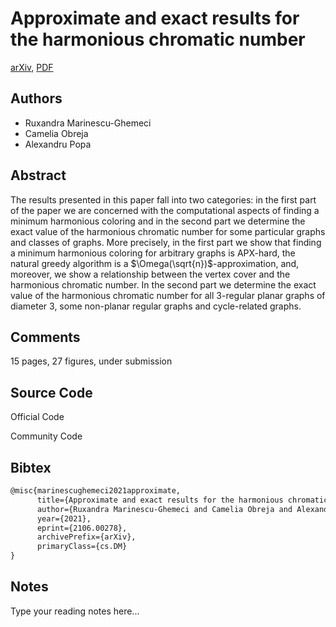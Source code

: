 
# Approximate and exact results for the harmonious chromatic number

[arXiv](https://arxiv.org/abs/2106.0278), [PDF](https://arxiv.org/pdf/2106.0278.pdf)

## Authors

- Ruxandra Marinescu-Ghemeci
- Camelia Obreja
- Alexandru Popa

## Abstract

The results presented in this paper fall into two categories: in the first part of the paper we are concerned with the computational aspects of finding a minimum harmonious coloring and in the second part we determine the exact value of the harmonious chromatic number for some particular graphs and classes of graphs. More precisely, in the first part we show that finding a minimum harmonious coloring for arbitrary graphs is APX-hard, the natural greedy algorithm is a $\Omega(\sqrt{n})$-approximation, and, moreover, we show a relationship between the vertex cover and the harmonious chromatic number. In the second part we determine the exact value of the harmonious chromatic number for all 3-regular planar graphs of diameter 3, some non-planar regular graphs and cycle-related graphs.

## Comments

15 pages, 27 figures, under submission

## Source Code

Official Code



Community Code



## Bibtex

```tex
@misc{marinescughemeci2021approximate,
      title={Approximate and exact results for the harmonious chromatic number}, 
      author={Ruxandra Marinescu-Ghemeci and Camelia Obreja and Alexandru Popa},
      year={2021},
      eprint={2106.00278},
      archivePrefix={arXiv},
      primaryClass={cs.DM}
}
```

## Notes

Type your reading notes here...


